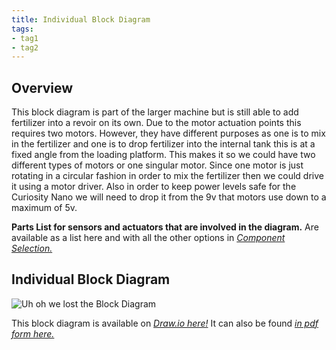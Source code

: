 ```yaml
---
title: Individual Block Diagram
tags:
- tag1
- tag2
---
```

<!-- not yet DONE -->
## Overview

This block diagram is part of the larger machine but is still able to add fertilizer into a revoir on its own. Due to the motor actuation points this requires two motors. However, they have different purposes as one is to mix in the fertilizer and one is to drop fertilizer into the internal tank this is at a fixed angle from the loading platform. This makes it so we could have two different types of motors or one singular motor. Since one motor is just rotating in a circular fashion in order to mix the fertilizer then we could drive it using a motor driver. Also in order to keep power levels safe for the Curiosity Nano we will need to drop it from the 9v that motors use down to a maximum of 5v.

<!--
This block diagram is part of a larger machine but still is able to work on its own to measure moisture. Two power levels are required which can be derived from the same 9v 3a power supply. This can supply power to both the motor at 12v levels (combined at the H-Bridge #FAN8100N) and the second power level is a 5v 1a which is obtained through the Voltage regulator (#L7805CV). This allows the Curiosity Nano to function at its desired power levels. This also enables sensing from the two limit switches (463093691402) and the capacitive sensor due to their operating ranges. Finally the h-Bridge, part number aforementioned, controls the motor (711) which will help keep the capacitive sensor safe when not actively reading values. Otherwise Pins that are being utilized help the curiosity nano communicate with the central hub nano for this team project.

<!--
This needs to be updated with a brief purpose for having the block diagram.
Things to mention are:
* power levels
* sensor
* Actuator
* team connections
* Power source
* ...

To get some initial formatting help, one can view ["here"](https://embedded-systems-design.github.io/EGR304DataSheetTemplate/Appendix/basic-markdown-examples/) some basic techniques.
-->

**Parts List for sensors and actuators that are involved in the diagram.**
Are available as a list here and with all the other options in [*Component Selection.*]()

## Individual Block Diagram

![Uh oh we lost the Block Diagram](images/AustinBlockDiagram.png)

This block diagram is available on [*Draw.io here!*](https://drive.google.com/file/d/1KY_l_oFdGwqlsgwlLvn5x_c0yW5vuY1z/view?usp=sharing)
It can also be found [*in pdf form here.*](images/EGR304IndividualBlockDiagram.pdf)

<!--
## Example Block Diagram

Showing an example of how to import a screenshot of the block diagram created outside of git and brought into a page.

![Example of Individual Block diagram ](individual-block-diagram.png)
-->